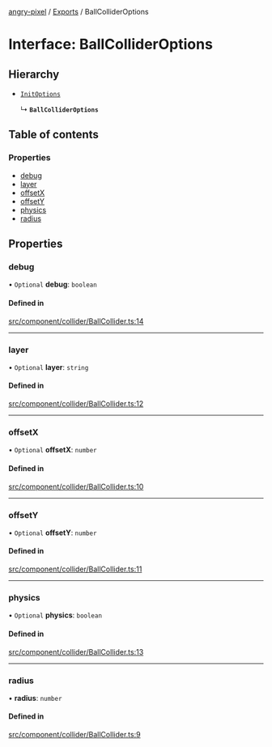 [angry-pixel](../README.md) / [Exports](../modules.md) / BallColliderOptions

# Interface: BallColliderOptions

## Hierarchy

- [`InitOptions`](InitOptions.md)

  ↳ **`BallColliderOptions`**

## Table of contents

### Properties

- [debug](BallColliderOptions.md#debug)
- [layer](BallColliderOptions.md#layer)
- [offsetX](BallColliderOptions.md#offsetx)
- [offsetY](BallColliderOptions.md#offsety)
- [physics](BallColliderOptions.md#physics)
- [radius](BallColliderOptions.md#radius)

## Properties

### debug

• `Optional` **debug**: `boolean`

#### Defined in

[src/component/collider/BallCollider.ts:14](https://github.com/angry-pixel-studio/angry-pixel-engine/blob/6176278/src/component/collider/BallCollider.ts#L14)

___

### layer

• `Optional` **layer**: `string`

#### Defined in

[src/component/collider/BallCollider.ts:12](https://github.com/angry-pixel-studio/angry-pixel-engine/blob/6176278/src/component/collider/BallCollider.ts#L12)

___

### offsetX

• `Optional` **offsetX**: `number`

#### Defined in

[src/component/collider/BallCollider.ts:10](https://github.com/angry-pixel-studio/angry-pixel-engine/blob/6176278/src/component/collider/BallCollider.ts#L10)

___

### offsetY

• `Optional` **offsetY**: `number`

#### Defined in

[src/component/collider/BallCollider.ts:11](https://github.com/angry-pixel-studio/angry-pixel-engine/blob/6176278/src/component/collider/BallCollider.ts#L11)

___

### physics

• `Optional` **physics**: `boolean`

#### Defined in

[src/component/collider/BallCollider.ts:13](https://github.com/angry-pixel-studio/angry-pixel-engine/blob/6176278/src/component/collider/BallCollider.ts#L13)

___

### radius

• **radius**: `number`

#### Defined in

[src/component/collider/BallCollider.ts:9](https://github.com/angry-pixel-studio/angry-pixel-engine/blob/6176278/src/component/collider/BallCollider.ts#L9)
